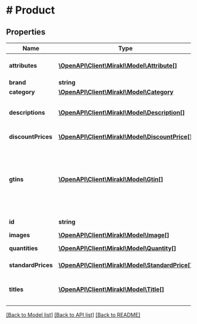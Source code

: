 # # Product

## Properties

Name | Type | Description | Notes
------------ | ------------- | ------------- | -------------
**attributes** | [**\OpenAPI\Client\Mirakl\Model\Attribute[]**](Attribute.md) | Additional product attributes | [optional]
**brand** | **string** | Brand | [optional]
**category** | [**\OpenAPI\Client\Mirakl\Model\Category**](Category.md) |  | [optional]
**descriptions** | [**\OpenAPI\Client\Mirakl\Model\Description[]**](Description.md) | Descriptions with their associated locale | [optional]
**discountPrices** | [**\OpenAPI\Client\Mirakl\Model\DiscountPrice[]**](DiscountPrice.md) | Discount prices | [optional]
**gtins** | [**\OpenAPI\Client\Mirakl\Model\Gtin[]**](Gtin.md) | GTIN (EAN, GENCOD, UPC, ISBN, etc.) used to map the product with one of the marketplace’s catalog | [optional]
**id** | **string** | Product identifier | [optional]
**images** | [**\OpenAPI\Client\Mirakl\Model\Image[]**](Image.md) | Images | [optional]
**quantities** | [**\OpenAPI\Client\Mirakl\Model\Quantity[]**](Quantity.md) | Product quantities | [optional]
**standardPrices** | [**\OpenAPI\Client\Mirakl\Model\StandardPrice[]**](StandardPrice.md) | Standard prices | [optional]
**titles** | [**\OpenAPI\Client\Mirakl\Model\Title[]**](Title.md) | Titles with their associated locale | [optional]

[[Back to Model list]](../../README.md#models) [[Back to API list]](../../README.md#endpoints) [[Back to README]](../../README.md)
